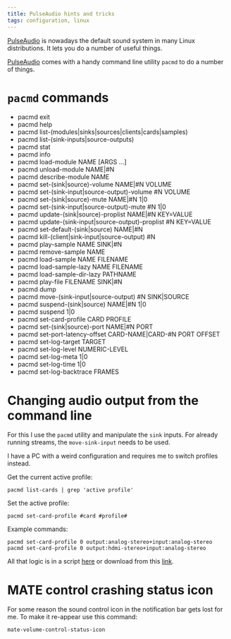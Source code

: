```yaml
---
title: PulseAudio hints and tricks
tags: configuration, linux
---
```


[PulseAudio][pa] is nowadays the default sound system in many Linux
distributions.  It lets you do a number of useful things.

[PulseAudio][pa] comes with a handy command line utility `pacmd` to do a
number of things.

# `pacmd` commands

* pacmd exit
* pacmd help
* pacmd list-(modules|sinks|sources|clients|cards|samples)
* pacmd list-(sink-inputs|source-outputs)
* pacmd stat
* pacmd info
* pacmd load-module NAME [ARGS ...]
* pacmd unload-module NAME|#N
* pacmd describe-module NAME
* pacmd set-(sink|source)-volume NAME|#N VOLUME
* pacmd set-(sink-input|source-output)-volume #N VOLUME
* pacmd set-(sink|source)-mute NAME|#N 1|0
* pacmd set-(sink-input|source-output)-mute #N 1|0
* pacmd update-(sink|source)-proplist NAME|#N KEY=VALUE
* pacmd update-(sink-input|source-output)-proplist #N KEY=VALUE
* pacmd set-default-(sink|source) NAME|#N
* pacmd kill-(client|sink-input|source-output) #N
* pacmd play-sample NAME SINK|#N
* pacmd remove-sample NAME
* pacmd load-sample NAME FILENAME
* pacmd load-sample-lazy NAME FILENAME
* pacmd load-sample-dir-lazy PATHNAME
* pacmd play-file FILENAME SINK|#N
* pacmd dump
* pacmd move-(sink-input|source-output) #N SINK|SOURCE
* pacmd suspend-(sink|source) NAME|#N 1|0
* pacmd suspend 1|0
* pacmd set-card-profile CARD PROFILE
* pacmd set-(sink|source)-port NAME|#N PORT
* pacmd set-port-latency-offset CARD-NAME|CARD-#N PORT OFFSET
* pacmd set-log-target TARGET
* pacmd set-log-level NUMERIC-LEVEL
* pacmd set-log-meta 1|0
* pacmd set-log-time 1|0
* pacmd set-log-backtrace FRAMES

# Changing audio output from the command line

For this I use the `pacmd` utility and manipulate the `sink` inputs.
For already running streams, the `move-sink-input` needs to be used.

I have a PC with a weird configuration and requires me to switch
profiles instead.

Get the current active profile:

```
pacmd list-cards | grep 'active profile'
```

Set the active profile:

```
pacmd set-card-profile #card #profile#
```

Example commands:

```
pacmd set-card-profile 0 output:analog-stereo+input:analog-stereo
pacmd set-card-profile 0 output:hdmi-stereo+input:analog-stereo
```

All that logic is in a script [here](https://github.com/alejandroliu/0ink.net/blob/master/snippets/pa-hints/patoggle)
or download from this [link](https://github.com/alejandroliu/0ink.net/raw/master/snippets/pa-hints/patoggle).


# MATE control crashing status icon

For some reason the sound control icon in the notification bar gets
lost for me.  To make it re-appear use this command:

```
mate-volume-control-status-icon
```


[pa]: https://www.freedesktop.org/wiki/Software/PulseAudio/
